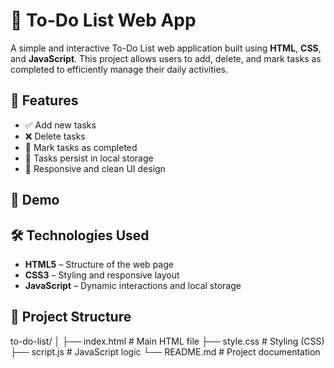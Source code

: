 # 📝 To-Do List Web App

A simple and interactive To-Do List web application built using **HTML**, **CSS**, and **JavaScript**. This project allows users to add, delete, and mark tasks as completed to efficiently manage their daily activities.

## 🚀 Features

- ✅ Add new tasks
- ❌ Delete tasks
- 📌 Mark tasks as completed
- 💾 Tasks persist in local storage
- 🎨 Responsive and clean UI design

## 📸 Demo

## 🛠️ Technologies Used

- **HTML5** – Structure of the web page
- **CSS3** – Styling and responsive layout
- **JavaScript** – Dynamic interactions and local storage

## 📂 Project Structure

to-do-list/
│
├── index.html # Main HTML file
├── style.css # Styling (CSS)
├── script.js # JavaScript logic
└── README.md # Project documentation
